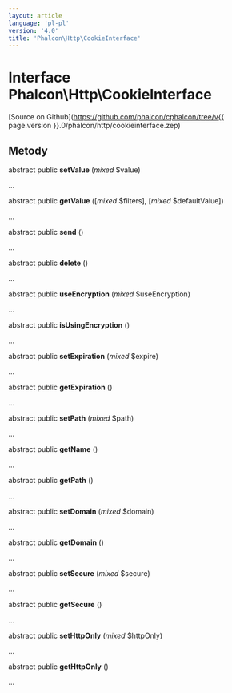 ```yaml
---
layout: article
language: 'pl-pl'
version: '4.0'
title: 'Phalcon\Http\CookieInterface'
---
```

# Interface **Phalcon\Http\CookieInterface**

[Source on Github](https://github.com/phalcon/cphalcon/tree/v{{ page.version }}.0/phalcon/http/cookieinterface.zep)

## Metody

abstract public **setValue** (*mixed* $value)

...

abstract public **getValue** ([*mixed* $filters], [*mixed* $defaultValue])

...

abstract public **send** ()

...

abstract public **delete** ()

...

abstract public **useEncryption** (*mixed* $useEncryption)

...

abstract public **isUsingEncryption** ()

...

abstract public **setExpiration** (*mixed* $expire)

...

abstract public **getExpiration** ()

...

abstract public **setPath** (*mixed* $path)

...

abstract public **getName** ()

...

abstract public **getPath** ()

...

abstract public **setDomain** (*mixed* $domain)

...

abstract public **getDomain** ()

...

abstract public **setSecure** (*mixed* $secure)

...

abstract public **getSecure** ()

...

abstract public **setHttpOnly** (*mixed* $httpOnly)

...

abstract public **getHttpOnly** ()

...